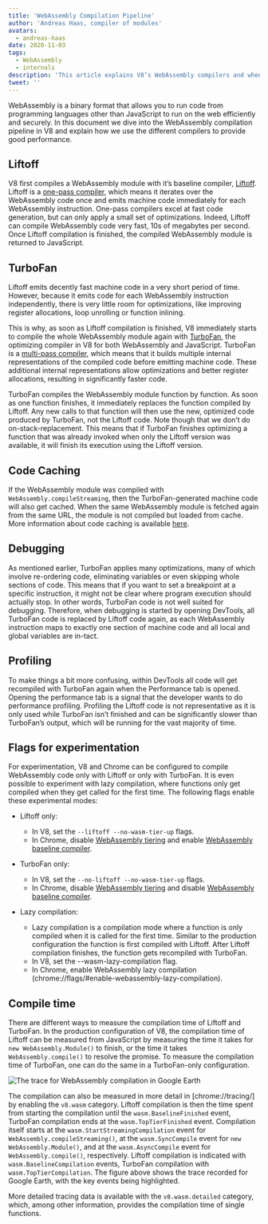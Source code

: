 ```yaml
---
title: 'WebAssembly Compilation Pipeline'
author: 'Andreas Haas, compiler of modules'
avatars:
  - andreas-haas
date: 2020-11-03
tags:
  - WebAssembly
  - internals
description: 'This article explains V8’s WebAssembly compilers and when they compile WebAssembly code.'
tweet: ''
---
```

WebAssembly is a binary format that allows you to run code from programming languages other than JavaScript to run on the web efficiently and securely. In this document we dive into the WebAssembly compilation pipeline in V8 and explain how we use the different compilers to provide good performance.

## Liftoff

V8 first compiles a WebAssembly module with it’s baseline compiler, [Liftoff](/blog/liftoff). Liftoff is a [one-pass compiler](https://en.wikipedia.org/wiki/One-pass_compiler), which means it iterates over the WebAssembly code once and emits machine code immediately for each WebAssembly instruction. One-pass compilers excel at fast code generation, but can only apply a small set of optimizations. Indeed, Liftoff can compile WebAssembly code very fast, 10s of megabytes per second. Once Liftoff compilation is finished, the compiled WebAssembly module is returned to JavaScript.

## TurboFan

Liftoff emits decently fast machine code in a very short period of time. However, because it emits code for each WebAssembly instruction independently, there is very little room for optimizations, like improving register allocations, loop unrolling or function inlining.

This is why, as soon as Liftoff compilation is finished, V8 immediately starts to compile the whole WebAssembly module again with [TurboFan](/docs/turbofan), the optimizing compiler in V8 for both WebAssembly and JavaScript. TurboFan is a [multi-pass compiler](https://en.wikipedia.org/wiki/Multi-pass_compiler), which means that it builds multiple internal representations of the compiled code before emitting machine code. These additional internal representations allow optimizations and better register allocations, resulting in significantly faster code.

TurboFan compiles the WebAssembly module function by function. As soon as one function finishes, it immediately replaces the function compiled by Liftoff. Any new calls to that function will then use the new, optimized code produced by TurboFan, not the Liftoff code. Note though that we don’t do on-stack-replacement. This means that if TurboFan finishes optimizing a function that was already invoked when only the Liftoff version was available, it will finish its execution using the Liftoff version.

## Code Caching

If the WebAssembly module was compiled with `WebAssembly.compileStreaming`, then the TurboFan-generated machine code will also get cached. When the same WebAssembly module is fetched again from the same URL, the module is not compiled but loaded from cache. More information about code caching is available [here](/blog/wasm-code-caching).

## Debugging

As mentioned earlier, TurboFan applies many optimizations, many of which involve re-ordering code, eliminating variables or even skipping whole sections of code. This means that if you want to set a breakpoint at a specific instruction, it might not be clear where program execution should actually stop. In other words, TurboFan code is not well suited for debugging. Therefore, when debugging is started by opening DevTools, all TurboFan code is replaced by Liftoff code again, as each WebAssembly instruction maps to exactly one section of machine code and all local and global variables are in-tact.

## Profiling

To make things a bit more confusing, within DevTools all code will get recompiled with TurboFan again when the Performance tab is opened. Opening the performance tab is a signal that the developer wants to do performance profiling. Profiling the Liftoff code is not representative as it is only used while TurboFan isn’t finished and can be significantly slower than TurboFan’s output, which will be running for the vast majority of time.

## Flags for experimentation

For experimentation, V8 and Chrome can be configured to compile WebAssembly code only with Liftoff or only with TurboFan. It is even possible to experiment with lazy compilation, where functions only get compiled when they get called for the first time. The following flags enable these experimental modes:

- Liftoff only:
    - In V8, set the `--liftoff --no-wasm-tier-up` flags.
    - In Chrome, disable [WebAssembly tiering](chrome://flags/#enable-webassembly-tiering) and enable [WebAssembly baseline compiler](chrome://flags/#enable-webassembly-baseline).

- TurboFan only:
    - In V8, set the `--no-liftoff --no-wasm-tier-up` flags.
    - In Chrome, disable [WebAssembly tiering](chrome://flags/#enable-webassembly-tiering) and disable [WebAssembly baseline compiler](chrome://flags/#enable-webassembly-baseline).

- Lazy compilation:
    - Lazy compilation is a compilation mode where a function is only compiled when it is called for the first time. Similar to the production configuration the function is first compiled with Liftoff. After Liftoff compilation finishes, the function gets recompiled with TurboFan.
    - In V8, set the --wasm-lazy-compilation flag.
    - In Chrome, enable WebAssembly lazy compilation (chrome://flags/#enable-webassembly-lazy-compilation).

## Compile time

There are different ways to measure the compilation time of Liftoff and TurboFan. In the production configuration of V8, the compilation time of Liftoff can be measured from JavaScript by measuring the time it takes for `new WebAssembly.Module()` to finish, or the time it takes `WebAssembly.compile()` to resolve the promise. To measure the compilation time of TurboFan, one can do the same in a TurboFan-only configuration.

![The trace for WebAssembly compilation in [Google Earth](https://earth.google.com/web)](/_img/wasm-compilation-pipeline/trace.svg)

The compilation can also be measured in more detail in [chrome://tracing/] by enabling the `v8.wasm` category. Liftoff compilation is then the time spent from starting the compilation until the `wasm.BaselineFinished` event, TurboFan compilation ends at the `wasm.TopTierFinished` event. Compilation itself starts at the `wasm.StartStreamingCompilation` event for `WebAssembly.compileStreaming()`, at the `wasm.SyncCompile` event for `new WebAssembly.Module()`, and at the `wasm.AsyncCompile` event for `WebAssembly.compile()`, respectively. Liftoff compilation is indicated with `wasm.BaselineCompilation` events, TurboFan compilation with `wasm.TopTierCompilation`. The figure above shows the trace recorded for Google Earth, with the key events being highlighted.

More detailed tracing data is available with the `v8.wasm.detailed` category, which, among other information, provides the compilation time of single functions.
